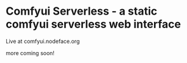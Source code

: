 # Comfyui Serverless - a static comfyui serverless web interface

Live at comfyui.nodeface.org 

more coming soon!

